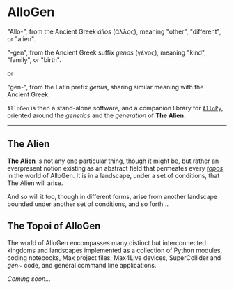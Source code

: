 # AlloGen

"Allo-", from the Ancient Greek *állos* (ἄλλος), meaning "other", "different", or "alien".

"-gen", from the Ancient Greek suffix *genos* (γένος), meaning "kind", "family", or "birth".

or 

"gen-", from the Latin prefix *genus*, sharing similar meaning with the Ancient Greek.

`AlloGen` is then a stand-alone software, and a companion library for [`AlloPy`](https://github.com/kr4g/AlloPy.git), oriented around the *genetics* and the *generation* of **The Alien**.

---

## The Alien

**The Alien** is not any one particular thing, though it might be, but rather an everpresent notion existing as an abstract field that permeates every [*topos*](https://en.wikipedia.org/wiki/A_Voyage_to_Arcturus) in the world of AlloGen.  It is in a landscape, under a set of conditions, that The Alien will arise.  

And so will it too, though in different forms, arise from another landscape bounded under another set of conditions, and so forth...

## The Topoi of **AlloGen**

The world of AlloGen encompasses many distinct but interconnected kingdoms and landscapes implemented as a collection of Python modules, coding notebooks, Max project files, Max4Live devices, SuperCollider and *gen~* code, and general command line applications.

*Coming soon...*
